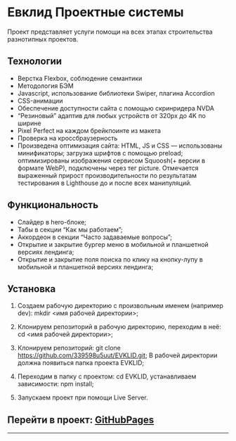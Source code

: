 # **Евклид Проектные системы**

Проект представляет услуги помощи на всех этапах строительства разнотипных проектов. 


## Технологии

*	Верстка Flexbox, соблюдение семантики
* 	Методология БЭМ
*   Javascript, использование библиотеки Swiper, плагина Accordion
* 	CSS-анимации
* 	Обеспечение доступности сайта с помощью скринридера NVDA
* 	“Резиновый” адаптив для любых устройств от 320px до 4K по ширине
* 	Pixel Perfect на каждом брейкпоинте из макета
* 	Проверка на кроссбраузерность
*   Произведена оптимизация сайта: HTML, JS и CSS —  использованы минификаторы; загрузка шрифтов 
    с помощью preload; оптимизированы изображения сервисом Squoosh(+ версии в формате WebP), 
    подключены через тег picture. Отмечается выраженный прирост производительности по результатам 
    тестирования в Lighthouse до и после всех манипуляций.



## Функциональность

*	Слайдер в hero-блоке;
*	Табы в секции “Как мы работаем”;
*	Аккордеон в секции “Часто задаваемые вопросы”;
*	Открытие и закрытие бургер меню в мобильной и планшетной версиях лендинга;
*	Открытие и закрытие поля поиска по клику на кнопку-лупу в мобильной и планшетной версиях лендинга;



## Установка

1.	Создаем рабочую директорию с произвольным именем (например dev):
    mkdir <имя рабочей директории>;

2.	Клонируем репозиторий в рабочую директорию, переходим в неё: 
    cd <имя рабочей директории>;

3.	Клонируем репозиторий: git clone https://github.com/339598u5uut/EVKLID.git;
    В рабочей директории должна появиться папка проекта EVKLID;

4.	Переходим в папку с проектом:
    cd EVKLID, устанавливаем зависимости: npm install;

5.	Запускаем проект при помощи Live Server.

## Перейти в проект: [GitHubPages](https://339598u5uut.github.io/EVKLID/)


***  

